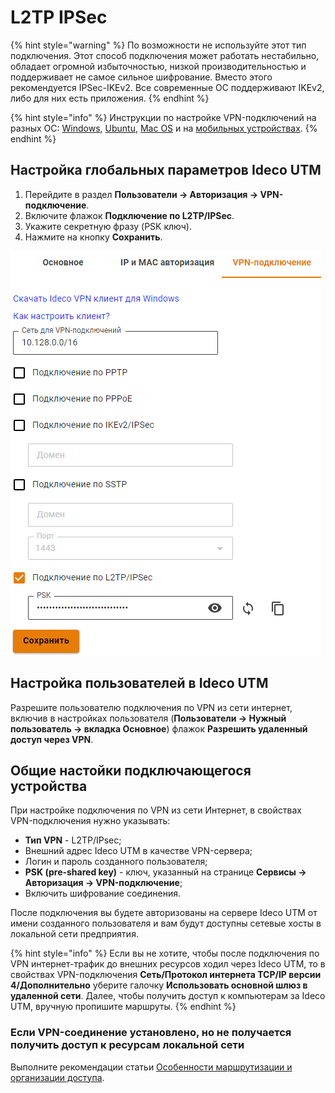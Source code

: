 # L2TP IPSec

{% hint style="warning" %}
По возможности не используйте этот тип подключения. Этот способ подключения может работать нестабильно, обладает огромной избыточностью, низкой производительностью и поддерживает не самое сильное шифрование. Вместо этого рекомендуется IPSec-IKEv2. Все современные ОС поддерживают IKEv2, либо для них есть приложения.
{% endhint %}

{% hint style="info" %}
Инструкции по настройке VPN-подключений на разных ОС: [Windows](connection-for-windows.md), [Ubuntu](connection-for-ubuntu.md), [Mac OS](connection-for-high-sierra-macos.md) и на [мобильных устройствах](connection-for-mobile-devices.md).
{% endhint %}

## Настройка глобальных параметров Ideco UTM

1. Перейдите в раздел **Пользователи -> Авторизация -> VPN-подключение**.
2. Включите флажок **Подключение по L2TP/IPSec**.
3. Укажите секретную фразу (PSK ключ).
4. Нажмите на кнопку **Сохранить**.

![](../../../../.gitbook/assets/l2tp-on.png)

## Настройка пользователей в Ideco UTM

Разрешите пользователю подключения по VPN из сети интернет, включив в настройках пользователя (**Пользователи -> Нужный пользователь -> вкладка Основное**) флажок **Разрешить удаленный доступ через VPN**.

## Общие настойки подключающегося устройства

При настройке подключения по VPN из сети Интернет, в свойствах VPN-подключения нужно указывать:

* **Тип VPN** - L2TP/IPsec;
* Внешний адрес Ideco UTM в качестве VPN-сервера;
* Логин и пароль созданного пользователя;
* **PSK (pre-shared key)** - ключ, указанный на странице **Сервисы -> Авторизация -> VPN-подключение**;
* Включить шифрование соединения.

После подключения вы будете авторизованы на сервере Ideco UTM от имени созданного пользователя и вам будут доступны сетевые хосты в локальной сети предприятия.

{% hint style="info" %}
Если вы не хотите, чтобы после подключения по VPN интернет-трафик до внешних ресурсов ходил через Ideco UTM, то в свойствах VPN-подключения **Сеть/Протокол интернета TCP/IP версии 4/Дополнительно** уберите галочку **Использовать основной шлюз в удаленной сети**. Далее, чтобы получить доступ к компьютерам за Ideco UTM, вручную пропишите маршруты.
{% endhint %}



### Если VPN-соединение установлено, но не получается получить доступ к ресурсам локальной сети

Выполните рекомендации статьи [Особенности маршрутизации и организации доступа](features.md).
